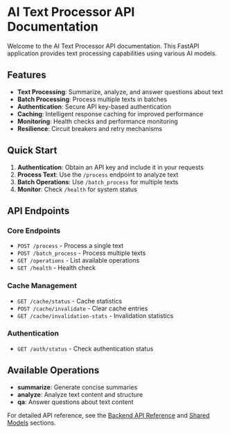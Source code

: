 # AI Text Processor API Documentation

Welcome to the AI Text Processor API documentation. This FastAPI application provides text processing capabilities using various AI models.

## Features

- **Text Processing**: Summarize, analyze, and answer questions about text
- **Batch Processing**: Process multiple texts in batches
- **Authentication**: Secure API key-based authentication
- **Caching**: Intelligent response caching for improved performance
- **Monitoring**: Health checks and performance monitoring
- **Resilience**: Circuit breakers and retry mechanisms

## Quick Start

1. **Authentication**: Obtain an API key and include it in your requests
2. **Process Text**: Use the `/process` endpoint to analyze text
3. **Batch Operations**: Use `/batch_process` for multiple texts
4. **Monitor**: Check `/health` for system status

## API Endpoints

### Core Endpoints
- `POST /process` - Process a single text
- `POST /batch_process` - Process multiple texts
- `GET /operations` - List available operations
- `GET /health` - Health check

### Cache Management
- `GET /cache/status` - Cache statistics
- `POST /cache/invalidate` - Clear cache entries
- `GET /cache/invalidation-stats` - Invalidation statistics

### Authentication
- `GET /auth/status` - Check authentication status

## Available Operations

- **summarize**: Generate concise summaries
- **analyze**: Analyze text content and structure
- **qa**: Answer questions about text content

For detailed API reference, see the [Backend API Reference]() and [Shared Models]() sections. 